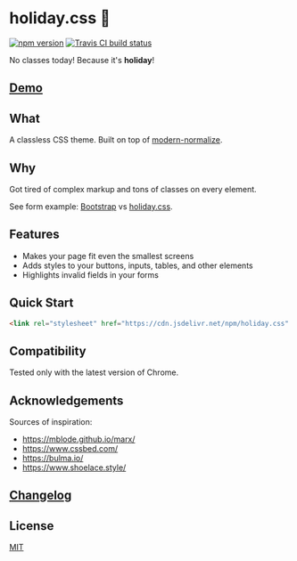 # holiday.css :tada:

[![npm version](https://img.shields.io/npm/v/holiday.css.svg?style=flat-square)](https://www.npmjs.com/package/holiday.css)
[![Travis CI build status](https://img.shields.io/travis/EvgenyOrekhov/holiday.css/master.svg?style=flat-square)](https://travis-ci.org/EvgenyOrekhov/holiday.css)

No classes today! Because it's **holiday**!

## [Demo](https://evgenyorekhov.github.io/holiday.css/)

## What

A classless CSS theme. Built on top of [modern-normalize](https://github.com/sindresorhus/modern-normalize).

## Why

Got tired of complex markup and tons of classes on every element.

See form example: [Bootstrap](https://jsfiddle.net/z16aknfh/3/) vs [holiday.css](https://jsfiddle.net/5egfxtLc/1/). 

## Features

-   Makes your page fit even the smallest screens
-   Adds styles to your buttons, inputs, tables, and other elements
-   Highlights invalid fields in your forms

## Quick Start

```html
<link rel="stylesheet" href="https://cdn.jsdelivr.net/npm/holiday.css" />
```

## Compatibility

Tested only with the latest version of Chrome.

## Acknowledgements

Sources of inspiration:

-   https://mblode.github.io/marx/
-   https://www.cssbed.com/
-   https://bulma.io/
-   https://www.shoelace.style/

## [Changelog](https://github.com/EvgenyOrekhov/holiday.css/releases)

## License

[MIT](LICENSE)
